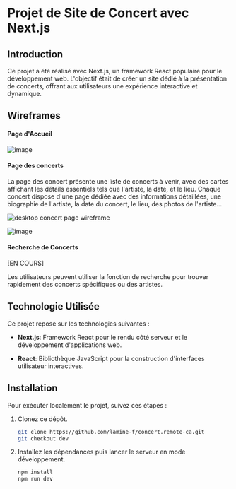 # Projet de Site de Concert avec Next.js

## Introduction

Ce projet a été réalisé avec Next.js, un framework React populaire pour le développement web. L'objectif était de créer un site dédié à la présentation de concerts, offrant aux utilisateurs une expérience interactive et dynamique.

## Wireframes

#### Page d'Accueil

![image](https://github.com/lamine-f/concert.remote-ca/assets/133556400/77f78156-923b-43b2-8aec-78d1963e89ed)


#### Page des concerts
La page des concert présente une liste de concerts à venir, avec des cartes affichant les détails essentiels tels que l'artiste, la date, et le lieu.
Chaque concert dispose d'une page dédiée avec des informations détaillées, une biographie de l'artiste, la date du concert, le lieu, des photos de l'artiste...

![desktop concert page wireframe](https://github.com/lamine-f/concert.remote-ca/assets/133556400/9c972e35-b4c6-4d14-ae30-8ac8c32a2587)

![image](https://github.com/lamine-f/concert.remote-ca/assets/133556400/c1f8b67b-f5eb-42d4-acc7-228166c4ea46)


#### Recherche de Concerts

[EN COURS]

Les utilisateurs peuvent utiliser la fonction de recherche pour trouver rapidement des concerts spécifiques ou des artistes.


## Technologie Utilisée

Ce projet repose sur les technologies suivantes :

- **Next.js**: Framework React pour le rendu côté serveur et le développement d'applications web.

- **React**: Bibliothèque JavaScript pour la construction d'interfaces utilisateur interactives.

## Installation

Pour exécuter localement le projet, suivez ces étapes :

1. Clonez ce dépôt.

   ```bash
   git clone https://github.com/lamine-f/concert.remote-ca.git
   git checkout dev
   ```
2. Installez les dépendances puis lancer le serveur en mode développement.
   
   ```bash
   npm install
   npm run dev
   ```

